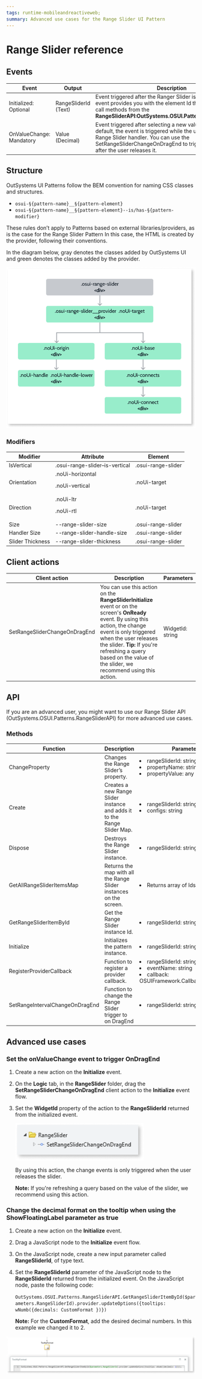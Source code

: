```yaml
---
tags: runtime-mobileandreactiveweb; 
summary: Advanced use cases for the Range Slider UI Pattern
---
```


# Range Slider reference

## Events

|**Event** | **Output** |  **Description**|
|---|---|---| 
|Initialized: Optional| RangeSliderId (Text)| Event triggered after the Ranger Slider is initialized. This event provides you with the element Id that can be used to call methods from the **RangeSliderAPI:OutSystems.OSUI.Patterns.RangeSliderAPI**. |
|OnValueChange: Mandatory| Value (Decimal)| Event triggered after selecting a new value on the slider. By default, the event is triggered while the user is dragging the Range Slider handler. You can use the SetRangeSliderChangeOnDragEnd to trigger the event only after the user releases it. |
  
## Structure 
  
OutSystems UI Patterns follow the BEM convention for naming CSS classes and structures. 

* ``osui-§{pattern-name}__§{pattern-element}``
* ``osui-§{pattern-name}__§{pattern-element}--is/has-§{pattern-modifier}``

These rules don’t apply to Patterns based on external libraries/providers, as is the case for the Range Slider Pattern In this case, the HTML is created by the provider, following their conventions. 

In the diagram below, gray denotes the classes added by OutSystems UI and green denotes the classes added by the provider.

![Structure diagram](images/rangeslider-14-diag.png)

### Modifiers 

|**Modifier** | **Attribute** |  **Element**|
|---|---|---| 
|IsVertical| .osui-range-slider–is-vertical| .osui-range-slider |
|Orientation| .noUi-horizontal <p>.noUi-vertical </p> | .noUi-target|
|Direction| .noUi-ltr <p>.noUi-rtl</p> | .noUi-target|
|Size| --range-slider-size | .osui-range-slider|
|Handler Size| --range-slider-handle-size | .osui-range-slider|
|Slider Thickness| --range-slider-thickness| .osui-range-slider|

## Client actions 

|**Client action** | **Description** | **Parameters**|
|---|---|---| 
|SetRangeSliderChangeOnDragEnd| You can use this action on the **RangeSliderInitialize** event or on the screen's **OnReady** event. By using this action, the change event is only triggered when the user releases the slider. **Tip:** If you're refreshing a query based on the value of the slider, we recommend using this action.| WidgetId: string|

## API

If you are an advanced user, you might want to use our Range Slider API (OutSystems.OSUI.Patterns.RangeSliderAPI) for more advanced use cases. 

### Methods

|**Function**|**Description**|**Parameters**| 
|---|---|---| 
|ChangeProperty|Changes the Range Slider’s property.| <li> rangeSliderId: string</li><li>propertyName: string</li><li>propertyValue: any</li>| 
|Create|Creates a new Range Slider instance and adds it to the Range Slider Map.|<li>rangeSliderId: string</li><li>configs: string</li>| 
|Dispose|Destroys the Range Slider instance.|<li> rangeSliderId: string </li>| 
|GetAllRangeSliderItemsMap|Returns the map with all the Range Slider instances on the screen.|<li>Returns array of Ids</li>| 
|GetRangeSliderItemById|Get the Range Slider instance Id.|<li>rangeSliderId: string</li>| 
|Initialize|Initializes the pattern instance.|<li> rangeSliderId: string </li>| 
|RegisterProviderCallback|Function to register a provider callback.|<li>rangeSliderId: string</li><li>eventName: string</li><li>callback: OSUIFramework.Callbacks.OSGeneric</li>| 
|SetRangeIntervalChangeOnDragEnd|Function to change the Range Slider trigger to on DragEnd|<li> rangeSliderId: string</li>| 

## Advanced use cases

### Set the onValueChange event to trigger OnDragEnd

1. Create a new action on the **Initialize** event.

1. On the **Logic** tab, in the **RangeSlider** folder, drag the **SetRangeSliderChangeOnDragEnd** client action to the **Initialize** event flow.

1. Set the **WidgetId** property of the action to the **RangeSliderId** returned from the initialized event.

    ![Set the onValueChange event to trigger OnDragEnd](images/rangeslider-onenddrag-ss.png)

    By using this action, the change events is only triggered when the user releases the slider.

    **Note:** If you're refreshing a query based on the value of the slider, we recommend using this action.

### Change the decimal format on the tooltip when using the ShowFloatingLabel parameter as true

1. Create a new action on the **Initialize** event.

1. Drag a JavaScript node to the **Initialize** event flow.

1. On the JavaScript node, create a new input parameter called **RangeSliderId**, of type text.

1. Set the **RangeSliderId** parameter of the JavaScript node to the **RangeSliderId** returned from the initialized event.
On the JavaScript node, paste the following code:

    ``OutSystems.OSUI.Patterns.RangeSliderAPI.GetRangeSliderItemById($parameters.RangeSliderId).provider.updateOptions({tooltips: wNumb({decimals: CustomFormat })})``

    **Note:** For the **CustomFormat**, add the desired decimal numbers. In this example we changed it to 2.

![Set the code on the JavaScript node](images/rangeslider-format-ss.png)



